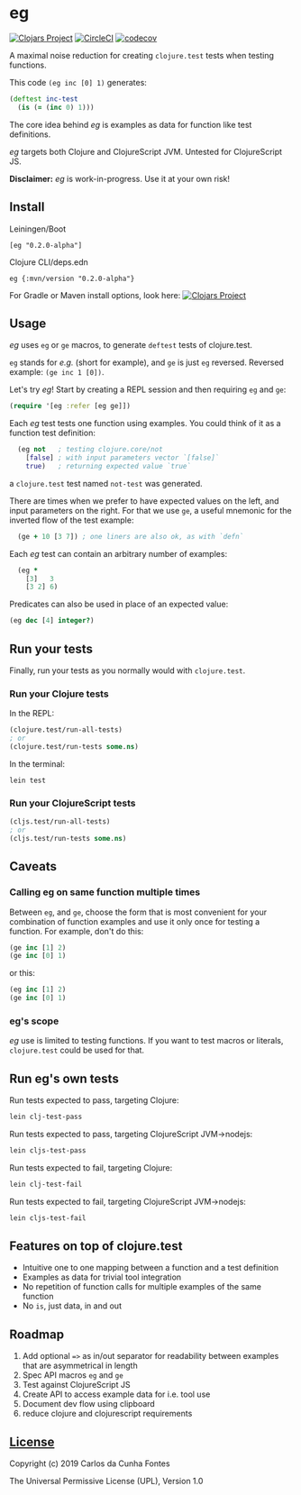 # eg
[![Clojars Project](https://img.shields.io/clojars/v/eg.svg)](https://clojars.org/eg)
[![CircleCI](https://circleci.com/gh/ccfontes/eg.svg?style=svg)](https://circleci.com/gh/ccfontes/eg)
[![codecov](https://codecov.io/gh/ccfontes/eg/branch/master/graph/badge.svg)](https://codecov.io/gh/ccfontes/eg)

A maximal noise reduction for creating `clojure.test` tests when testing functions.

This code `(eg inc [0] 1)` generates:
```clj
(deftest inc-test
  (is (= (inc 0) 1)))
```

The core idea behind *eg* is examples as data for function like test definitions.

*eg* targets both Clojure and ClojureScript JVM. Untested for ClojureScript JS.

**Disclaimer:** *eg* is work-in-progress. Use it at your own risk!

## Install
Leiningen/Boot
```
[eg "0.2.0-alpha"]
```
Clojure CLI/deps.edn
```
eg {:mvn/version "0.2.0-alpha"}
```
For Gradle or Maven install options, look here: [![Clojars Project](https://img.shields.io/clojars/v/eg.svg)](https://clojars.org/eg)

## Usage

*eg* uses `eg` or `ge` macros, to generate `deftest` tests of clojure.test.

`eg` stands for *e.g.* (short for example), and `ge` is just `eg` reversed. Reversed example: `(ge inc 1 [0])`.

Let's try *eg*! Start by creating a REPL session and then requiring `eg` and `ge`:
```clj
(require '[eg :refer [eg ge]])
```

Each *eg* test tests one function using examples. You could think of it as a function test definition:
```clj
  (eg not   ; testing clojure.core/not
    [false] ; with input parameters vector `[false]`
    true)   ; returning expected value `true`
```
a `clojure.test` test named `not-test` was generated.

There are times when we prefer to have expected values
on the left, and input parameters on the right.
For that we use `ge`, a useful mnemonic for the inverted flow of the test example:
```clj
  (ge + 10 [3 7]) ; one liners are also ok, as with `defn`
```

Each *eg* test can contain an arbitrary number of examples:
```clj
  (eg *
    [3]   3
    [3 2] 6)
```

Predicates can also be used in place of an expected value:
```clj
(eg dec [4] integer?)
```

## Run your tests
Finally, run your tests as you normally would with `clojure.test`.

### Run your Clojure tests
In the REPL:
```clj
(clojure.test/run-all-tests)
; or
(clojure.test/run-tests some.ns)
```

In the terminal:
```
lein test
```

### Run your ClojureScript tests
```clj
(cljs.test/run-all-tests)
; or
(cljs.test/run-tests some.ns)
```
## Caveats

### Calling eg on same function multiple times
Between `eg`, and `ge`, choose the form that is most convenient for your combination of function examples and use it only once for testing a function. For example, don't do this:
```clj
(ge inc [1] 2)
(ge inc [0] 1)
```
or this:
```clj
(eg inc [1] 2)
(ge inc [0] 1)
```

### eg's scope
*eg* use is limited to testing functions. If you want to test macros or literals, `clojure.test` could be used for that.

## Run eg's own tests
Run tests expected to pass, targeting Clojure:
```clj
lein clj-test-pass
```
Run tests expected to pass, targeting ClojureScript JVM->nodejs:
```clj
lein cljs-test-pass
```
Run tests expected to fail, targeting Clojure:
```clj
lein clj-test-fail
```
Run tests expected to fail, targeting ClojureScript JVM->nodejs:
```clj
lein cljs-test-fail
```
## Features on top of clojure.test
  * Intuitive one to one mapping between a function and a test definition
  * Examples as data for trivial tool integration
  * No repetition of function calls for multiple examples of the same function
  * No `is`, just data, in and out

## Roadmap
  1. Add optional `=>` as in/out separator for readability between examples that are asymmetrical in length
  2. Spec API macros `eg` and `ge`
  3. Test against ClojureScript JS
  4. Create API to access example data for i.e. tool use
  5. Document dev flow using clipboard
  6. reduce clojure and clojurescript requirements

## [License](LICENSE.md)
Copyright (c) 2019 Carlos da Cunha Fontes

The Universal Permissive License (UPL), Version 1.0

